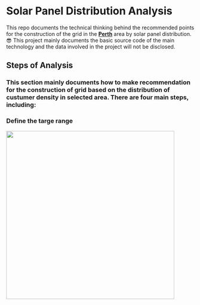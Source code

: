 # Solar Panel Distribution Analysis
This repo documents the technical thinking behind the recommended points for the construction of the grid in the **[Perth](https://en.wikipedia.org/wiki/Perth)** area by solar panel distribution. 😎 This project mainly documents the basic source code of the main technology and the data involved in the project will not be disclosed.
 
## Steps of Analysis
### This section mainly documents how to make recommendation for the construction of grid based on the distribution of custumer density in selected area. There are four main steps, including:
### Define the targe range


<img width=450 height=450 src="[https://github.com/Robert-Mar/Solar-Panel-Rotator/blob/main/results/predict_solar_panel.png](https://github.com/Robert-Mar/Solar-Panel-Distribution-Analysis/blob/main/images/scope_panel_v2.jpg)">
